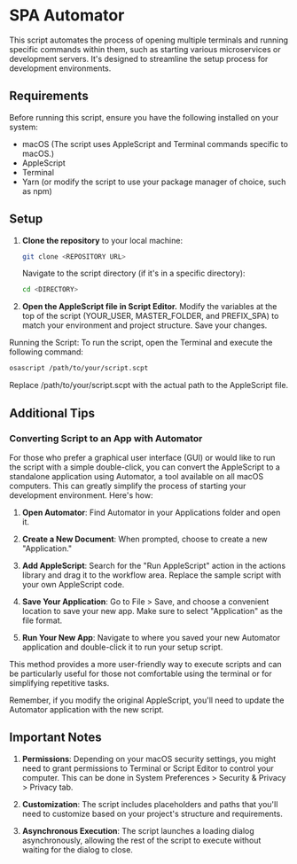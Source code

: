 # SPA Automator

This script automates the process of opening multiple terminals and running specific commands within them, such as starting various microservices or development servers. It's designed to streamline the setup process for development environments.

## Requirements

Before running this script, ensure you have the following installed on your system:

- macOS (The script uses AppleScript and Terminal commands specific to macOS.)
- AppleScript
- Terminal
- Yarn (or modify the script to use your package manager of choice, such as npm)

## Setup

1. **Clone the repository** to your local machine:

   ```sh
   git clone <REPOSITORY URL>
   ```

   Navigate to the script directory (if it's in a specific directory):

   ```sh
   cd <DIRECTORY>
   ```

2. **Open the AppleScript file in Script Editor.**
   Modify the variables at the top of the script (YOUR_USER, MASTER_FOLDER, and PREFIX_SPA) to match your environment and project structure.
   Save your changes.

Running the Script:
To run the script, open the Terminal and execute the following command:

```sh
osascript /path/to/your/script.scpt
```

Replace /path/to/your/script.scpt with the actual path to the AppleScript file.

## Additional Tips

### Converting Script to an App with Automator

For those who prefer a graphical user interface (GUI) or would like to run the script with a simple double-click, you can convert the AppleScript to a standalone application using Automator, a tool available on all macOS computers. This can greatly simplify the process of starting your development environment. Here's how:

1. **Open Automator**: Find Automator in your Applications folder and open it.

2. **Create a New Document**: When prompted, choose to create a new "Application."

3. **Add AppleScript**: Search for the "Run AppleScript" action in the actions library and drag it to the workflow area. Replace the sample script with your own AppleScript code.

4. **Save Your Application**: Go to File > Save, and choose a convenient location to save your new app. Make sure to select "Application" as the file format.

5. **Run Your New App**: Navigate to where you saved your new Automator application and double-click it to run your setup script.

This method provides a more user-friendly way to execute scripts and can be particularly useful for those not comfortable using the terminal or for simplifying repetitive tasks.

Remember, if you modify the original AppleScript, you'll need to update the Automator application with the new script.

## Important Notes

1. **Permissions**: Depending on your macOS security settings, you might need to grant permissions to Terminal or Script Editor to control your computer. This can be done in System Preferences > Security & Privacy > Privacy tab.

2. **Customization**: The script includes placeholders and paths that you'll need to customize based on your project's structure and requirements.

3. **Asynchronous Execution**: The script launches a loading dialog asynchronously, allowing the rest of the script to execute without waiting for the dialog to close.
